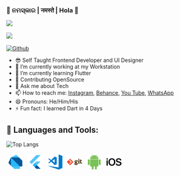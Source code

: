 ### 🙏 ନମସ୍କାର | नमस्ते | Hola 🙏

<img src = "https://github-readme-stats.vercel.app/api?username=chipinvision&&show_icons+true&title=color=ffffff&icon_color=bb2acf&text_color=daf7dc&bg_color=303030">      


![](https://visitor-badge.laobi.icu/badge?page_id=chipinvision.chipinvision)

[![Github](https://img.shields.io/github/followers/chipinvision?label=Follow&style=social)](https://github.com/chipinvision)

- 😎 Self Taught Frontend Developer and UI Designer
- 🔭 I’m currently working at my Workstation
- 🌱 I’m currently learning Flutter
- 🤔 Contributing OpenSource
- 💬 Ask me about Tech
- 📫 How to reach me: [Instagram](https://www.instagram.com/invisionchip), [Behance](https://www.behance.net/invisionch9c6f), [You Tube](https://www.youtube.com/channel/UCafeVMVotqWH7jKOR5wzoYA), [WhatsApp](https://api.whatsapp.com/send?phone=%20919437007938&text=&source=&data=&app_absent=)
- 😄 Pronouns: He/Him/His
- ⚡ Fun fact: I learned Dart in 4 Days

## 🧰 Languages and Tools:

![Top Langs](https://github-readme-stats.vercel.app/api/top-langs/?username=chipinvision&theme=dark)

<p align="left">
<img src="https://raw.githubusercontent.com/github/explore/80688e429a7d4ef2fca1e82350fe8e3517d3494d/topics/dart/dart.png" alt="Dart" height="40" style="vertical-align:top; margin:4px">
<img src="https://raw.githubusercontent.com/github/explore/80688e429a7d4ef2fca1e82350fe8e3517d3494d/topics/flutter/flutter.png" alt="Flutter" height="40" style="vertical-align:top; margin:4px">
<img src="https://raw.githubusercontent.com/github/explore/80688e429a7d4ef2fca1e82350fe8e3517d3494d/topics/visual-studio-code/visual-studio-code.png" alt="VS Code" height="40" style="vertical-align:top; margin:4px">
<img src="https://raw.githubusercontent.com/github/explore/80688e429a7d4ef2fca1e82350fe8e3517d3494d/topics/git/git.png" alt="Git" height="40" style="vertical-align:top; margin:4px">
<img src="https://raw.githubusercontent.com/github/explore/80688e429a7d4ef2fca1e82350fe8e3517d3494d/topics/android/android.png" alt="Android" height="40" style="vertical-align:top; margin:4px">
<img src="https://raw.githubusercontent.com/github/explore/80688e429a7d4ef2fca1e82350fe8e3517d3494d/topics/ios/ios.png" alt="iOS" height="40" style="vertical-align:top; margin:4px">
</p>
